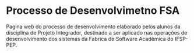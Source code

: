 # Processo de Desenvolvimetno FSA

Pagina web do processo de desenvolvimento elaborado pelos alunos da disciplina de Projeto Integrador, destinado a ser aplicado nas operações de desenvolvimento dos sistemas da Fabrica de Software Acadêmica do IFSP-PEP.
